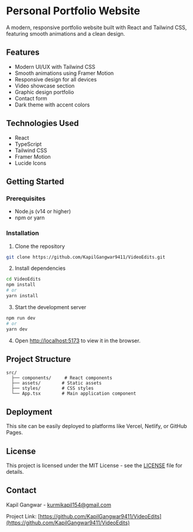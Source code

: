 # Personal Portfolio Website

A modern, responsive portfolio website built with React and Tailwind CSS, featuring smooth animations and a clean design.

## Features

- Modern UI/UX with Tailwind CSS
- Smooth animations using Framer Motion
- Responsive design for all devices
- Video showcase section
- Graphic design portfolio
- Contact form
- Dark theme with accent colors

## Technologies Used

- React
- TypeScript
- Tailwind CSS
- Framer Motion
- Lucide Icons

## Getting Started

### Prerequisites

- Node.js (v14 or higher)
- npm or yarn

### Installation

1. Clone the repository
```bash
git clone https://github.com/KapilGangwar9411/VideoEdits.git
```

2. Install dependencies
```bash
cd VideoEdits
npm install
# or
yarn install
```

3. Start the development server
```bash
npm run dev
# or
yarn dev
```

4. Open [http://localhost:5173](http://localhost:5173) to view it in the browser.

## Project Structure

```
src/
  ├── components/     # React components
  ├── assets/        # Static assets
  ├── styles/        # CSS styles
  └── App.tsx        # Main application component
```

## Deployment

This site can be easily deployed to platforms like Vercel, Netlify, or GitHub Pages.

## License

This project is licensed under the MIT License - see the [LICENSE](LICENSE) file for details.

## Contact

Kapil Gangwar - kurmikapil154@gmail.com

Project Link: [https://github.com/KapilGangwar9411/VideoEdits](https://github.com/KapilGangwar9411/VideoEdits)